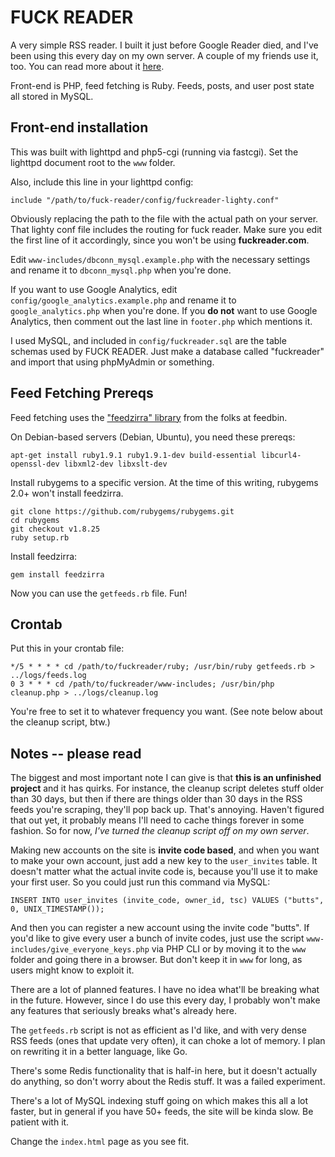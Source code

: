 # FUCK READER

A very simple RSS reader. I built it just before Google Reader died, and I've been using this every day on my own server. A couple of my friends use it, too. You can read more about it [here](http://cylesoft.com/blog/building-fuck-reader.html).

Front-end is PHP, feed fetching is Ruby. Feeds, posts, and user post state all stored in MySQL.

## Front-end installation

This was built with lighttpd and php5-cgi (running via fastcgi). Set the lighttpd document root to the `www` folder.

Also, include this line in your lighttpd config:

    include "/path/to/fuck-reader/config/fuckreader-lighty.conf"

Obviously replacing the path to the file with the actual path on your server. That lighty conf file includes the routing for fuck reader. Make sure you edit the first line of it accordingly, since you won't be using **fuckreader.com**.

Edit `www-includes/dbconn_mysql.example.php` with the necessary settings and rename it to `dbconn_mysql.php` when you're done.

If you want to use Google Analytics, edit `config/google_analytics.example.php` and rename it to `google_analytics.php` when you're done. If you **do not** want to use Google Analytics, then comment out the last line in `footer.php` which mentions it.

I used MySQL, and included in `config/fuckreader.sql` are the table schemas used by FUCK READER. Just make a database called "fuckreader" and import that using phpMyAdmin or something.

## Feed Fetching Prereqs

Feed fetching uses the ["feedzirra" library](https://github.com/pauldix/feedzirra) from the folks at feedbin.

On Debian-based servers (Debian, Ubuntu), you need these prereqs:

    apt-get install ruby1.9.1 ruby1.9.1-dev build-essential libcurl4-openssl-dev libxml2-dev libxslt-dev

Install rubygems to a specific version. At the time of this writing, rubygems 2.0+ won't install feedzirra.

    git clone https://github.com/rubygems/rubygems.git
    cd rubygems
    git checkout v1.8.25
    ruby setup.rb

Install feedzirra:

    gem install feedzirra

Now you can use the `getfeeds.rb` file. Fun!

## Crontab
    
Put this in your crontab file:

    */5 * * * * cd /path/to/fuckreader/ruby; /usr/bin/ruby getfeeds.rb > ../logs/feeds.log
    0 3 * * * cd /path/to/fuckreader/www-includes; /usr/bin/php cleanup.php > ../logs/cleanup.log
    
You're free to set it to whatever frequency you want. (See note below about the cleanup script, btw.)

## Notes -- please read

The biggest and most important note I can give is that **this is an unfinished project** and it has quirks. For instance, the cleanup script deletes stuff older than 30 days, but then if there are things older than 30 days in the RSS feeds you're scraping, they'll pop back up. That's annoying. Haven't figured that out yet, it probably means I'll need to cache things forever in some fashion. So for now, *I've turned the cleanup script off on my own server*.

Making new accounts on the site is **invite code based**, and when you want to make your own account, just add a new key to the `user_invites` table. It doesn't matter what the actual invite code is, because you'll use it to make your first user. So you could just run this command via MySQL:

    INSERT INTO user_invites (invite_code, owner_id, tsc) VALUES ("butts", 0, UNIX_TIMESTAMP());

And then you can register a new account using the invite code "butts". If you'd like to give every user a bunch of invite codes, just use the script `www-includes/give_everyone_keys.php` via PHP CLI or by moving it to the `www` folder and going there in a browser. But don't keep it in `www` for long, as users might know to exploit it.

There are a lot of planned features. I have no idea what'll be breaking what in the future. However, since I do use this every day, I probably won't make any features that seriously breaks what's already here.

The `getfeeds.rb` script is not as efficient as I'd like, and with very dense RSS feeds (ones that update very often), it can choke a lot of memory. I plan on rewriting it in a better language, like Go.

There's some Redis functionality that is half-in here, but it doesn't actually do anything, so don't worry about the Redis stuff. It was a failed experiment.

There's a lot of MySQL indexing stuff going on which makes this all a lot faster, but in general if you have 50+ feeds, the site will be kinda slow. Be patient with it.

Change the `index.html` page as you see fit.
